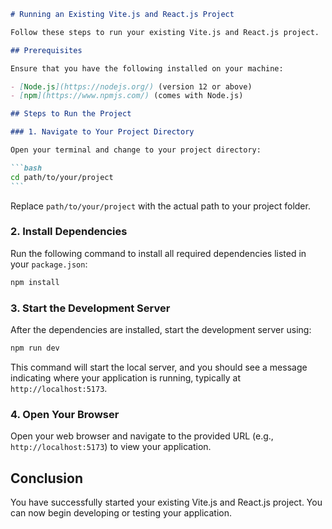````markdown
# Running an Existing Vite.js and React.js Project

Follow these steps to run your existing Vite.js and React.js project.

## Prerequisites

Ensure that you have the following installed on your machine:

- [Node.js](https://nodejs.org/) (version 12 or above)
- [npm](https://www.npmjs.com/) (comes with Node.js)

## Steps to Run the Project

### 1. Navigate to Your Project Directory

Open your terminal and change to your project directory:

```bash
cd path/to/your/project
```
````

Replace `path/to/your/project` with the actual path to your project folder.

### 2. Install Dependencies

Run the following command to install all required dependencies listed in your
`package.json`:

```bash
npm install
```

### 3. Start the Development Server

After the dependencies are installed, start the development server using:

```bash
npm run dev
```

This command will start the local server, and you should see a message
indicating where your application is running, typically at
`http://localhost:5173`.

### 4. Open Your Browser

Open your web browser and navigate to the provided URL (e.g.,
`http://localhost:5173`) to view your application.

## Conclusion

You have successfully started your existing Vite.js and React.js project. You
can now begin developing or testing your application.
